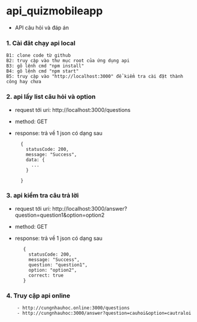 # api_quizmobileapp
- API câu hỏi và đáp án

### 1. Cài đăt chạy api local
    B1: clone code từ github
    B2: truy cập vào thư mục root của ứng dụng api
    B3: gõ lệnh cmd "npm install"
    B4: gõ lệnh cmd "npm start"
    B5: truy cập vào "http://localhost:3000" để kiểm tra cài đặt thành công hay chưa

### 2. api lấy list câu hỏi và option 
- request tới uri: http://localhost:3000/questions
- method: GET
- response: trả về  1 json có dạng sau 
    
        {
          statusCode: 200,
          message: "Success",
          data: {
            ...
          }

        }
    
    
 ### 3. api kiểm tra câu trả lời 
 - request tới uri: http://localhost:3000/answer?question=question1&option=option2
 - method: GET
 - response: trả về 1 json có dạng sau

          {
            statusCode: 200,
            message: "Success",
            question: "question1",
            option: "option2",
            correct: true
          }
 ### 4. Truy cập api online
        - http://cungnhauhoc.online:3000/questions
        - http://cungnhauhoc:3000/answer?question=cauhoi&option=cautraloi
      
  
    
      

